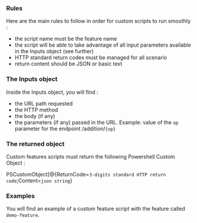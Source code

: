
### Rules

Here are the main rules to follow in order for custom scripts to run smoothly :

- the script name must be the feature name
- the script will be able to take advantage of all input parameters available in the Inputs object (see further)
- HTTP standard return codes must be managed for all scenario
- return content should be JSON or basic text


### The Inputs object

Inside the Inputs object, you will find :

- the URL path requested
- the HTTP method
- the body (if any)
- the parameters (if any) passed in the URL. Example: value of the `op` parameter for the endpoint /addition/`{op}`


### The returned object

Custom features scripts must return the following Powershell Custom Object :

PSCustomObject]@{ReturnCode=`3-digits standard HTTP return code`;Content=`json string`}


### Examples

You will find an example of a custom feature script with the feature called `demo-feature`.
